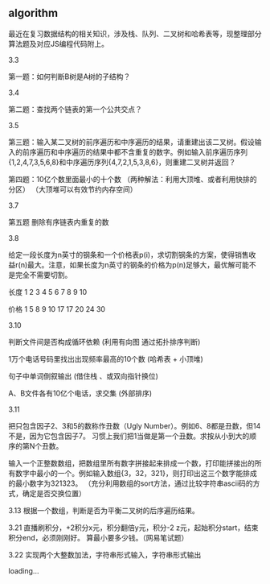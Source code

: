 ## algorithm

最近在复习数据结构的相关知识，涉及栈、队列、二叉树和哈希表等，现整理部分算法题及对应JS编程代码附上。

3.3

第一题：如何判断B树是A树的子结构？

3.4 

第二题：查找两个链表的第一个公共交点？

3.5

第三题：输入某二叉树的前序遍历和中序遍历的结果，请重建出该二叉树。假设输入的前序遍历和中序遍历的结果中都不含重复的数字。例如输入前序遍历序列{1,2,4,7,3,5,6,8}和中序遍历序列{4,7,2,1,5,3,8,6}，则重建二叉树并返回？

第四题：10亿个数里面最小的十个数 
（两种解法：利用大顶堆、或者利用快排的分区）
（大顶堆可以有效节约内存空间）

3.7

第五题 删除有序链表内重复的数

3.8 

给定一段长度为n英寸的钢条和一个价格表p(i)，求切割钢条的方案，使得销售收益r(n)最大。注意，如果长度为n英寸的钢条的价格为p(n)足够大，最优解可能不是完全不需要切割。

长度 1 2 3 4  5  6  7  8  9 10

价格 1 5 8 9 10 17 17 20 24 30

3.10

判断文件间是否构成循环依赖 (利用有向图 通过拓扑排序判断)

1万个电话号码里找出出现频率最高的10个数 (哈希表 + 小顶堆)

句子中单词倒叙输出 (借住栈 、或双向指针换位)

A、B文件各有10亿个电话，求交集  (外部排序)

3.11

把只包含因子2、3和5的数称作丑数（Ugly Number）。例如6、8都是丑数，但14不是，因为它包含因子7。 习惯上我们把1当做是第一个丑数。求按从小到大的顺序的第N个丑数。

输入一个正整数数组，把数组里所有数字拼接起来排成一个数，打印能拼接出的所有数字中最小的一个。例如输入数组{3，32，321}，则打印出这三个数字能排成的最小数字为321323。
（充分利用数组的sort方法，通过比较字符串ascii码的方式，确定是否交换位置）

3.13
根据一个数组，判断是否为平衡二叉树的后序遍历结果。

3.21
直播刷积分，+2积分x元，积分翻倍y元，积分-2 z元，起始积分start，结束积分end，必须刚刚好。
算最小要多少钱。（网易笔试题）

3.22
实现两个大整数加法，字符串形式输入，字符串形式输出

loading...




